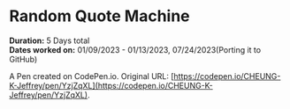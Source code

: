 # Random Quote Machine

**Duration:** 5 Days total\
**Dates worked on:** 01/09/2023 - 01/13/2023, 07/24/2023(Porting it to GitHub)

A Pen created on CodePen.io. Original URL: [https://codepen.io/CHEUNG-K-Jeffrey/pen/YzjZqXL](https://codepen.io/CHEUNG-K-Jeffrey/pen/YzjZqXL).


